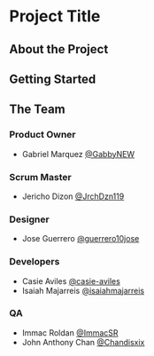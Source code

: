 # Project Title

## About the Project

## Getting Started

## The Team
### Product Owner
- Gabriel Marquez
[@GabbyNEW](https://github.com/GabbyNEW)

### Scrum Master 
- Jericho Dizon
[@JrchDzn119 ](https://github.com/JrchDzn119)

### Designer
- Jose Guerrero
[@guerrero10jose](https://github.com/guerrero10jose)

### Developers
- Casie Aviles
[@casie-aviles](https://github.com/casie-aviles) <br>
- Isaiah Majarreis
[@isaiahmajarreis](https://github.com/isaiahmajarreis)

### QA
- Immac Roldan
[@ImmacSR](https://github.com/ImmacSR) <br>
- John Anthony Chan
[@Chandisxix](https://github.com/Chandisxix) <br>
